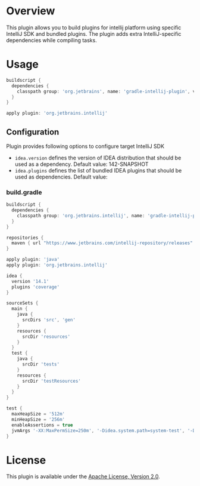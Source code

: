 # Overview
This plugin allows you to build plugins for intellij platform using specific IntelliJ SDK and bundled plugins.
The plugin adds extra IntelliJ-specific dependencies while compiling tasks.

# Usage

```groovy
buildscript {
  dependencies {
    classpath group: 'org.jetbrains', name: 'gradle-intellij-plugin', version: '1.0-SNAPSHOT'
  }
}

apply plugin: 'org.jetbrains.intellij'
```

## Configuration

Plugin provides following options to configure target IntelliJ SDK
- `idea.version` defines the version of IDEA distribution that should be used as a dependency. Default value: 142-SNAPSHOT
- `idea.plugins` defines the list of bundled IDEA plugins that should be used as dependencies. Default value: <empty>


### build.gradle
```groovy
buildscript {
  dependencies {
    classpath group: 'org.jetbrains.intellij', name: 'gradle-intellij-plugin', version: '1.0-SNAPSHOT'
  }
}

repositories {
  maven { url "https://www.jetbrains.com/intellij-repository/releases" }
}

apply plugin: 'java'
apply plugin: 'org.jetbrains.intellij'

idea {
  version '14.1'
  plugins 'coverage'
}

sourceSets {
  main {
    java {
      srcDirs 'src', 'gen'
    }
    resources {
      srcDir 'resources'
    }
  }
  test {
    java {
      srcDir 'tests'
    }
    resources {
      srcDir 'testResources'
    }
  }
}

test {
  maxHeapSize = '512m'
  minHeapSize = '256m'
  enableAssertions = true
  jvmArgs '-XX:MaxPermSize=250m', '-Didea.system.path=system-test', '-Didea.config.path=config-test'
} 
```

# License
This plugin is available under the [Apache License, Version 2.0](http://www.apache.org/licenses/LICENSE-2.0).
